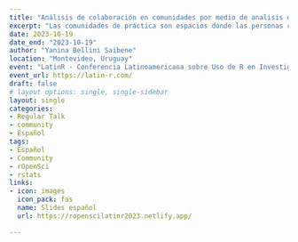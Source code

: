 ```yaml
---
title: "Análisis de colaboración en comunidades por medio de analisis de redes sociales"
excerpt: "Las comunidades de práctica son espacios donde las personas comparten conocimientos y contribuyen a objetivos individuales y de grupo. Conocer los tipos de miembros y formas de participación, junto con las colaboraciones que existen, y entre quiénes, es un insumo importante para entender la comunidad y tomar acciones para su mejora. Presentamos como implementar un análisis de redes sociales utilizando R en una comunidad de practica real y una serie de consejos si queres hacer lo mismo."
date: 2023-10-19
date_end: "2023-10-19"
author: "Yanina Bellini Saibene"
location: "Montevideo, Uruguay"
event: "LatinR - Conferencia Latinoamericana sobre Uso de R en Investigación + Desarrollo"
event_url: https://latin-r.com/
draft: false
# layout options: single, single-sidebar
layout: single
categories:
- Regular Talk
- community
- Español
tags:
- Español
- Community
- rOpenSci
- rstats
links:
- icon: images
  icon_pack: fas
  name: Slides español
  url: https://ropenscilatinr2023.netlify.app/

---
```


